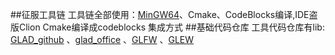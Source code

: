 ##征服工具链
工具链全部使用：[MinGW64](https://www.mingw-w64.org)、Cmake、CodeBlocks编译,IDE盗版Clion
Cmake编译成codeblocks 集成方式
##基础代码仓库
工具代码仓库有lib:\
[GLAD_github](https://github.com/Dav1dde/glad.git) 、[glad_office](glad.dav1d.de) 、[GLFW](https://www.glfw.org/) 、[GLEW](https://glew.sourceforge.net/)

